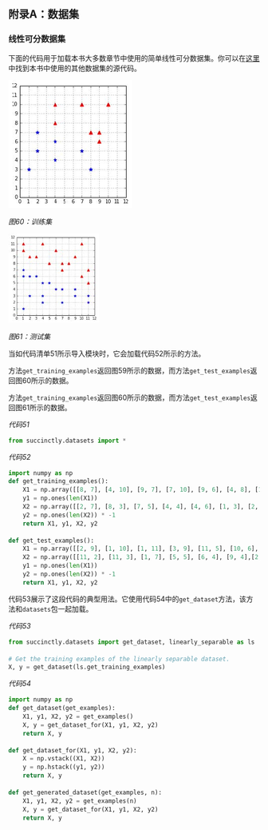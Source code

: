 ## 附录A：数据集

### 线性可分数据集

下面的代码用于加载本书大多数章节中使用的简单线性可分数据集。你可以在[这里](https://bitbucket.org/syncfusiontech/svm-succinctly)中找到本书中使用的其他数据集的源代码。

![图60](../pic/figure60.jpg)

*图60：训练集*

![图61](../pic/figure61.jpg)

*图61：测试集*

当如代码清单51所示导入模块时，它会加载代码52所示的方法。

方法`get_training_examples`返回图59所示的数据，而方法`get_test_examples`返回图60所示的数据。

方法`get_training_examples`返回图60所示的数据，而方法`get_test_examples`返回图61所示的数据。

*代码51*

```python
from succinctly.datasets import *
```

*代码52*

```python
import numpy as np 
def get_training_examples(): 
    X1 = np.array([[8, 7], [4, 10], [9, 7], [7, 10], [9, 6], [4, 8], [10, 10]])
    y1 = np.ones(len(X1)) 
    X2 = np.array([[2, 7], [8, 3], [7, 5], [4, 4], [4, 6], [1, 3], [2, 5]]) 
    y2 = np.ones(len(X2)) * -1 
    return X1, y1, X2, y2 
    
def get_test_examples(): 
    X1 = np.array([[2, 9], [1, 10], [1, 11], [3, 9], [11, 5], [10, 6], [10, 11], [7, 8], [8, 8], [4, 11], [9, 9], [7, 7], [11, 7], [5, 8], [6, 10]]) 
    X2 = np.array([[11, 2], [11, 3], [1, 7], [5, 5], [6, 4], [9, 4],[2, 6], [9, 3], [7, 4], [7, 2], [4, 5], [3, 6], [1, 6], [2, 3], [1, 1], [4, 2], [4, 3]])
    y1 = np.ones(len(X1)) 
    y2 = np.ones(len(X2)) * -1 
    return X1, y1, X2, y2

```

代码53展示了这段代码的典型用法。它使用代码54中的`get_dataset`方法，该方法和`datasets`包一起加载。

*代码53*

```python
from succinctly.datasets import get_dataset, linearly_separable as ls 

# Get the training examples of the linearly separable dataset. 
X, y = get_dataset(ls.get_training_examples)
```

*代码54*

```python
import numpy as np 
def get_dataset(get_examples): 
    X1, y1, X2, y2 = get_examples() 
    X, y = get_dataset_for(X1, y1, X2, y2) 
    return X, y 
    
def get_dataset_for(X1, y1, X2, y2): 
    X = np.vstack((X1, X2)) 
    y = np.hstack((y1, y2)) 
    return X, y 
    
def get_generated_dataset(get_examples, n): 
    X1, y1, X2, y2 = get_examples(n) 
    X, y = get_dataset_for(X1, y1, X2, y2) 
    return X, y
```
